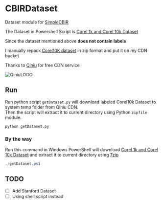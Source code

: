 # CBIRDataset
Dataset module for [SimpleCBIR](https://github.com/LionTao/SimpleCBIR)

The Dataset in Powershell Script is [Corel 1k and Corel 10k Dataset](http://wang.ist.psu.edu/docs/related/)

Since the dataset mentioned above **does not contain labels**

I manually repack [Corel10K dataset](https://sites.google.com/site/dctresearch/Home/content-based-image-retrieval) in zip format and put it on my CDN bucket

Thanks to [Qiniu](https://www.qiniu.com/) for free CDN service

![QiniuLOGO](https://mars-assets.qnssl.com/qiniulogo/img-horizontal-blue-en.png)

## Run

Run python script `getDataset.py` will download labeled Corel10k Dataset to system temp folder from Qiniu CDN.    
Then the script will extract it to current directory using Python `zipfile` module. 
```bash
python getDataset.py
```

### By the way
Run this command in Windows PowerShell will download [Corel 1k and Corel 10k Dataset](http://wang.ist.psu.edu/docs/related/) and extract it to current directory using [7zip](https://www.7-zip.org/)
```powershell
./getDataset.ps1
```

## TODO
- [ ] Add Stanford Dataset
- [ ] Using shell script instead